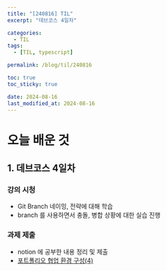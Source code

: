 ```yaml
---
title: "[240816] TIL"
excerpt: "데브코스 4일차"

categories:
  - TIL
tags:
  - [TIL, typescript]

permalink: /blog/til/240816

toc: true
toc_sticky: true

date: 2024-08-16
last_modified_at: 2024-08-16
---
```


# 오늘 배운 것

## 1. 데브코스 4일차

### 강의 시청

- Git Branch 네이밍, 전략에 대해 학습
- branch 를 사용하면서 충돌, 병합 상황에 대한 실습 진행

### 과제 제출

- notion 에 공부한 내용 정리 및 제출
- [포트폴리오 협업 환경 구성(4)](https://crimson-fold-8fa.notion.site/4-16efcbeb6d5f42f0993ee65e7a7af0a0?pvs=4)
